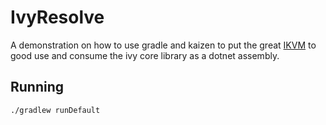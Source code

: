 # IvyResolve

A demonstration on how to use gradle and kaizen to put the great [IKVM](http://ikvm.net) to good use and consume the ivy core library as a dotnet assembly.

## Running

    ./gradlew runDefault
